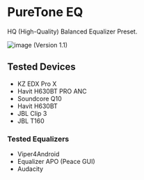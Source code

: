 # PureTone EQ
HQ (High-Quality) Balanced Equalizer Preset.

![image](https://github.com/hxvy0/Puretone-EQ/assets/85783692/37cda0bb-2668-47ad-be35-1822a158bcb9)
(Version 1.1)

## Tested Devices
- KZ EDX Pro X
- Havit H630BT PRO ANC
- Soundcore Q10
- Havit H630BT
- JBL Clip 3
- JBL T160

### Tested Equalizers
- Viper4Android
- Equalizer APO (Peace GUI)
- Audacity

  
